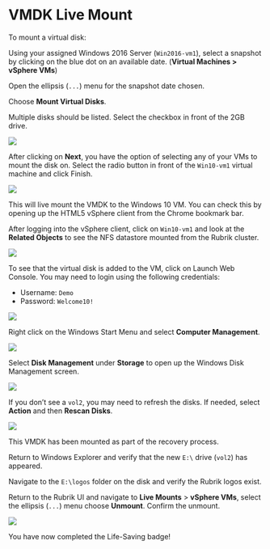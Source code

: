 # VMDK Live Mount

To mount a virtual disk:

Using your assigned Windows 2016 Server \(`Win2016-vm1`\), select a snapshot by clicking on the blue dot on an available date. \(**Virtual Machines &gt; vSphere VMs**\)

Open the ellipsis \(`...`\) menu for the snapshot date chosen.

Choose **Mount Virtual Disks**.

Multiple disks should be listed. Select the checkbox in front of the 2GB drive.

![](../.gitbook/assets/image35.png)

After clicking on **Next**, you have the option of selecting any of your VMs to mount the disk on. Select the radio button in front of the `Win10-vm1` virtual machine and click Finish.

![](../.gitbook/assets/image36.png)

This will live mount the VMDK to the Windows 10 VM. You can check this by opening up the HTML5 vSphere client from the Chrome bookmark bar.

After logging into the vSphere client, click on `Win10-vm1` and look at the **Related Objects** to see the NFS datastore mounted from the Rubrik cluster.

![](../.gitbook/assets/image37.png)

To see that the virtual disk is added to the VM, click on Launch Web Console. You may need to login using the following credentials:

* Username: `Demo`
* Password: `Welcome10!`

![](../.gitbook/assets/image38.png)

Right click on the Windows Start Menu and select **Computer Management**.

![](../.gitbook/assets/image39.png)

Select **Disk Management** under **Storage** to open up the Windows Disk Management screen.

![](../.gitbook/assets/image40.png)

If you don’t see a `vol2`, you may need to refresh the disks. If needed, select **Action** and then **Rescan Disks**.

![](../.gitbook/assets/image41.png)

This VMDK has been mounted as part of the recovery process.

Return to Windows Explorer and verify that the new `E:\` drive \(`vol2`\) has appeared.

Navigate to the `E:\logos` folder on the disk and verify the Rubrik logos exist.

Return to the Rubrik UI and navigate to **Live Mounts** &gt; **vSphere VMs**, select the ellipsis \(`...`\) menu choose **Unmount**. Confirm the unmount.

![](../.gitbook/assets/image42.png)

You have now completed the Life-Saving badge!

